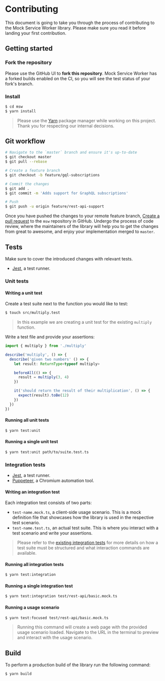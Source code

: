 # Contributing

This document is going to take you through the process of contributing to the Mock Service Worker library. Please make sure you read it before landing your first contribution.

## Getting started

### Fork the repository

Please use the GitHub UI to **fork this repository**. Mock Service Worker has a forked builds enabled on the CI, so you will see the test status of your fork's branch.

### Install

```bash
$ cd msw
$ yarn install
```

> Please use the [Yarn][yarn-url] package manager while working on this project. Thank you for respecting our internal decisions.

## Git workflow

```bash
# Navigate to the `master` branch and ensure it's up-to-date
$ git checkout master
$ git pull --rebase

# Create a feature branch
$ git checkout -b feature/gql-subscriptions

# Commit the changes
$ git add .
$ git commit -m 'Adds support for GraphQL subscriptions'

# Push
$ git push -u origin feature/rest-api-support
```

Once you have pushed the changes to your remote feature branch, [Create a pull request](https://github.com/open-draft/msw/compare) to the `msw` repository in GitHub. Undergo the process of code review, where the maintainers of the library will help you to get the changes from great to awesome, and enjoy your implementation merged to `master`.

## Tests

Make sure to cover the introduced changes with relevant tests.

- [Jest][jest-url], a test runner.

### Unit tests

#### Writing a unit test

Create a test suite next to the function you would like to test:

```bash
$ touch src/multiply.test
```

> In this example we are creating a unit test for the existing `multiply` function.

Write a test file and provide your assertions:

```ts
import { multiply } from './multiply'

describe('multiply', () => {
  describe('given two numbers' () => {
    let result: ReturnType<typeof multiply>

    beforeAll(() => {
      result = multiply(3, 4)
    })

    it('should return the result of their multiplication', () => {
      expect(result).toBe(12)
    })
  })
})
```

#### Running all unit tests

```bash
$ yarn test:unit
```

#### Running a single unit test

```bash
$ yarn test:unit path/to/suite.test.ts
```

### Integration tests

- [Jest][jest-url], a test runner.
- [Puppeteer][puppeteer-url], a Chromium automation tool.

#### Writing an integration test

Each integration test consists of two parts:

- `test-name.mock.ts`, a client-side usage scenario. This is a mock definition file that showcases how the library is used in the respective test scenario.
- `test-name.test.ts`, an actual test suite. This is where you interact with a test scenario and write your assertions.

> Please refer to the [existing integration tests](https://github.com/open-draft/msw/tree/master/test) for more details on how a test suite must be structured and what interaction commands are available.

#### Running all integration tests

```bash
$ yarn test:integration
```

#### Running a single integration test

```bash
$ yarn test:integration test/rest-api/basic.mock.ts
```

#### Running a usage scenario

```bash
$ yarn test:focused test/rest-api/basic.mock.ts
```

> Running this command will create a web page with the provided usage scenario loaded. Navigate to the URL in the terminal to preview and interact with the usage scenario.

## Build

To perform a production build of the library run the following command:

```bash
$ yarn build
```

[yarn-url]: https://classic.yarnpkg.com/en/
[jest-url]: https://jestjs.io
[puppeteer-url]: https://pptr.dev
